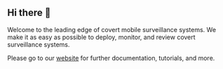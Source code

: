 ## Hi there 👋

Welcome to the leading edge of covert mobile surveillance systems. We make it as easy as possible to deploy, monitor, and review covert surveillance systems. 

Please go to our [website](https://covertlawenforcement.com) for further documentation, tutorials, and more.
